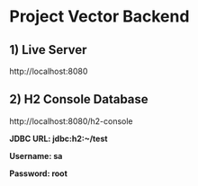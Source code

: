# Project Vector Backend

## 1) Live Server

http://localhost:8080

## 2) H2 Console Database

http://localhost:8080/h2-console

**JDBC URL: jdbc:h2:~/test**

**Username: sa**

**Password: root**
